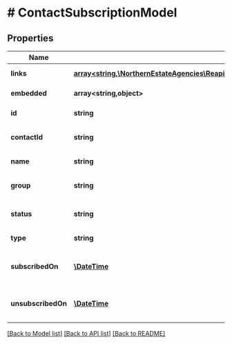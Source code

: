# # ContactSubscriptionModel

## Properties

Name | Type | Description | Notes
------------ | ------------- | ------------- | -------------
**links** | [**array<string,\NorthernEstateAgencies\ReapitFoundationsClient\Model\InlineResponse200Links>**](InlineResponse200Links.md) |  | [optional] [readonly]
**embedded** | **array<string,object>** |  | [optional] [readonly]
**id** | **string** | The unique identifier of the subscription | [optional]
**contactId** | **string** | The unique identifier of the contact the subscription is associated with | [optional]
**name** | **string** | The name of the subscription | [optional]
**group** | **string** | The name of the group this subscription belongs to, if applicable | [optional]
**status** | **string** | The status of the subscription (subscribed/unsubscribed) | [optional]
**type** | **string** | The type of subscription (mailing/event) | [optional]
**subscribedOn** | [**\DateTime**](\DateTime.md) | The date and time when the subscription was started for the associated contact | [optional]
**unsubscribedOn** | [**\DateTime**](\DateTime.md) | The date and time when the subscription was terminated for the associated contact | [optional]

[[Back to Model list]](../../README.md#models) [[Back to API list]](../../README.md#endpoints) [[Back to README]](../../README.md)
